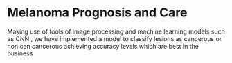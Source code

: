 # Melanoma Prognosis and Care

Making use of tools of image processing and machine learning models such as CNN , we have implemented a model to classify lesions as cancerous or non can cancerous achieving accuracy levels which are best in the business
